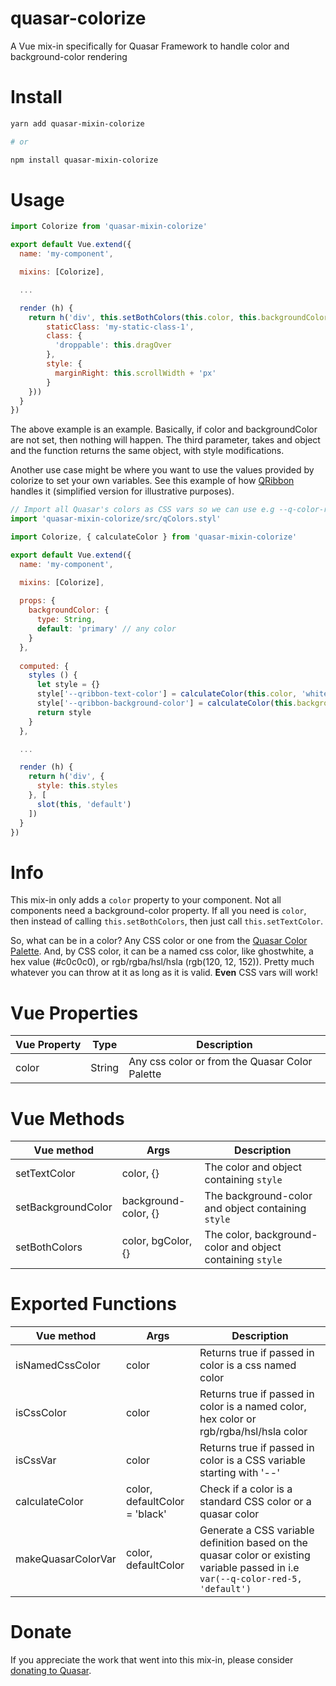 # quasar-colorize
A Vue mix-in specifically for Quasar Framework to handle color and background-color rendering

# Install
```bash
yarn add quasar-mixin-colorize

# or

npm install quasar-mixin-colorize
```

# Usage
```js
import Colorize from 'quasar-mixin-colorize'

export default Vue.extend({
  name: 'my-component',

  mixins: [Colorize],

  ...

  render (h) {
    return h('div', this.setBothColors(this.color, this.backgroundColor, {
        staticClass: 'my-static-class-1',
        class: {
          'droppable': this.dragOver
        },
        style: {
          marginRight: this.scrollWidth + 'px'
        }
    }))
  }
})
```

The above example is an example. Basically, if color and backgroundColor are not set, then nothing will happen. The third parameter, takes and object and the function returns the same object, with style modifications.

Another use case might be where you want to use the values provided by colorize to set your own variables. See this example of how [QRibbon](https://github.com/quasarframework/app-extension-qribbon) handles it (simplified version for illustrative purposes).

```js
// Import all Quasar's colors as CSS vars so we can use e.g --q-color-red-5
import 'quasar-mixin-colorize/src/qColors.styl'

import Colorize, { calculateColor } from 'quasar-mixin-colorize'

export default Vue.extend({
  name: 'my-component',

  mixins: [Colorize],
  
  props: {
    backgroundColor: {
      type: String,
      default: 'primary' // any color
    }
  },
                    
  computed: {
    styles () {
      let style = {}
      style['--qribbon-text-color'] = calculateColor(this.color, 'white')
      style['--qribbon-background-color'] = calculateColor(this.backgroundColor) // Notice default is against the prop in this instance
      return style
    }
  },

  ...

  render (h) {
    return h('div', {
      style: this.styles
    }, [
      slot(this, 'default')
    ])
  }
})
```

# Info

This mix-in only adds a `color` property to your component. Not all components need a background-color property. If all you need is `color`, then instead of calling `this.setBothColors`, then just call `this.setTextColor`.


So, what can be in a color? Any CSS color or one from the [Quasar Color Palette](https://quasar.dev/style/color-palette#Color-List). And, by CSS color, it can be a named css color, like ghostwhite, a hex value (#c0c0c0), or rgb/rgba/hsl/hsla (rgb(120, 12, 152)). Pretty much whatever you can throw at it as long as it is valid. **Even** CSS vars will work!

# Vue Properties
| Vue&nbsp;Property | Type	| Description |
|---|---|---|
| color | String | Any css color or from the Quasar Color Palette |

# Vue Methods
| Vue&nbsp;method | Args	| Description |
|---|---|---|
| setTextColor | color, {} | The color and object containing `style` |
| setBackgroundColor | background-color, {} | The background-color and object containing `style` |
| setBothColors | color, bgColor, {} | The color, background-color and object containing `style` |

# Exported Functions
| Vue&nbsp;method | Args	| Description |
|---|---|---|
| isNamedCssColor | color | Returns true if passed in color is a css named color |
| isCssColor | color | Returns true if passed in color is a named color, hex color or rgb/rgba/hsl/hsla color |
| isCssVar | color | Returns true if passed in color is a CSS variable starting with '--' |
| calculateColor | color, defaultColor = 'black' | Check if a color is a standard CSS color or a quasar color |
| makeQuasarColorVar | color, defaultColor | Generate a CSS variable definition based on the quasar color or existing variable passed in i.e `var(--q-color-red-5, 'default')` |

# Donate
If you appreciate the work that went into this mix-in, please consider [donating to Quasar](https://donate.quasar.dev).
